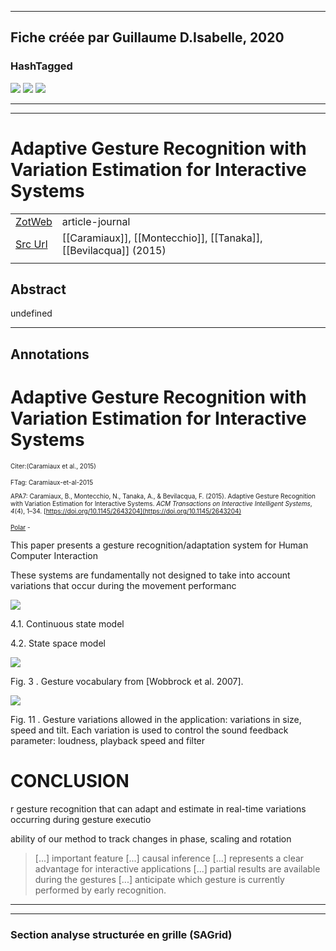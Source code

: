 
----
Fiche créée par Guillaume D.Isabelle, 2020 
---- 

### HashTagged 



![](1f5aba38-1b97-4dd0-b437-c73eeed881da)
![](151a8a8f-c2dc-4c7f-a598-8dd592304f6c)
![](07aa82b8-6ce7-4a7f-8e45-01174436888a)



----

----



# Adaptive Gesture Recognition with Variation Estimation for Interactive Systems



|       |       |       |
|  ---  |  ---  |  ---  |
|   [ZotWeb](http://zotero.org/users/180474/items/XBAEC42P)    | article-journal      |       |
|   [Src Url](https://dl.acm.org/doi/10.1145/2643204)    |  [[Caramiaux]], [[Montecchio]], [[Tanaka]], [[Bevilacqua]] (2015)     |       |
|       |       |       |


## Abstract

undefined

----

## Annotations

Adaptive Gesture Recognition with Variation Estimation for Interactive Systems
==============================================================================



<font size=-3>Citer:(Caramiaux et al., 2015)

FTag: Caramiaux-et-al-2015

APA7: Caramiaux, B., Montecchio, N., Tanaka, A., & Bevilacqua, F. (2015). Adaptive Gesture Recognition with Variation Estimation for Interactive Systems. _ACM Transactions on Interactive Intelligent Systems_, _4_(4), 1–34. [https://doi.org/10.1145/2643204](https://doi.org/10.1145/2643204)

 [Polar](https://app.getpolarized.io/doc/1dVJNgCTU5push7YNVgsLE43j7ZzDdBCUPjiCsTLXorLDsCNiU) -</font>



This paper presents a gesture recognition/adaptation system for Human Computer Interaction



These systems are fundamentally not designed to take into account variations that occur during the movement performanc





![](11DhE6zmezi5NX95TuA4.png)



4.1. Continuous state model



4.2. State space model





![](1wRbjQmRPCnzLAohnajS.png)



Fig. 3 . Gesture vocabulary from [Wobbrock et al. 2007].





![](128gdzLjApxqyn6dVkUH.png)



Fig. 11 . Gesture variations allowed in the application: variations in size, speed and tilt. Each variation is used to control the sound feedback parameter: loudness, playback speed and filter



CONCLUSION
==========



r gesture recognition that can adapt and estimate in real-time variations occurring during gesture executio



ability of our method to track changes in phase, scaling and rotation



> [...] important feature [...] causal inference [...] represents a clear advantage for interactive applications [...] partial results are available during the gestures [...] anticipate which gesture is currently performed by early recognition.






----

----



### Section analyse structurée en grille (SAGrid)


